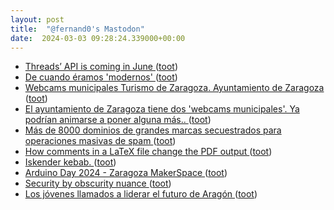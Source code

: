 ```yaml
---
layout: post
title:  "@fernand0's Mastodon"
date:  2024-03-03 09:28:24.339000+00:00
---
```

*  [Threads’ API is coming in June ](https://www.theverge.com/2024/3/1/24087915/threads-api-hootsuite-techmeme-third-part) ([toot](https://mastodon.social/@fernand0/112031046325821963))
*  [De cuando éramos &#39;modernos&#39; ](https://mastodon.social/@fernand0/112030359525333046) ([toot](https://mastodon.social/@fernand0/112030359525333046))
*  [Webcams municipales Turismo de Zaragoza. Ayuntamiento de Zaragoza ](https://www.zaragoza.es/sede/portal/turismo/post/webcam) ([toot](https://mastodon.social/@fernand0/112030358358118449))
*  [El ayuntamiento de Zaragoza tiene dos &#39;webcams municipales&#39;. Ya podrían animarse a poner alguna más.. ](https://mastodon.social/@fernand0/112030355316521264) ([toot](https://mastodon.social/@fernand0/112030355316521264))
*  [Más de 8000 dominios de grandes marcas secuestrados para operaciones masivas de spam ](https://unaaldia.hispasec.com/2024/03/mas-de-8000-dominios-de-grandes-marcas-secuestrados-para-operaciones-masivas-de-spam.htm) ([toot](https://mastodon.social/@fernand0/112029438028343865))
*  [How comments in a LaTeX file change the PDF output ](https://www.johndcook.com/blog/2024/02/08/pdflatex-comment) ([toot](https://mastodon.social/@fernand0/112027529985713147))
*  [Iskender kebab. ](https://avecesunafoto.wordpress.com/2024/03/02/iskender-kebab) ([toot](https://mastodon.social/@fernand0/112027324712186608))
*  [Arduino Day 2024 - Zaragoza MakerSpace  ](https://zaragozamakerspace.com/event/arduino-day-2024/) ([toot](https://mastodon.social/@fernand0/112027206966762540))
*  [Security by obscurity nuance ](https://www.johndcook.com/blog/2024/02/15/security-by-obscurity) ([toot](https://mastodon.social/@fernand0/112027028540768508))
*  [Los jóvenes llamados a liderar el futuro de Aragón ](https://hoyaragon.es/noticias-economia-empresa/jovenes-futuro-aragon) ([toot](https://mastodon.social/@fernand0/112026771173173134))
